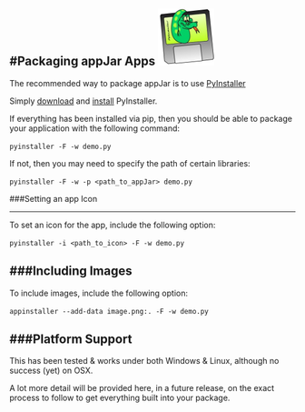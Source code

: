 #Packaging appJar Apps ![PyInstaller](img/pyinstaller-draft1a-100_trans.png)
---

The recommended way to package appJar is to use [PyInstaller](http://www.pyinstaller.org)  

Simply [download](http://www.pyinstaller.org/downloads.html) and [install](https://pyinstaller.readthedocs.io/en/stable/installation.html) PyInstaller.  

If everything has been installed via pip, then you should be able to package your application with the following command:

```pyinstaller -F -w demo.py```

If not, then you may need to specify the path of certain libraries:  

```pyinstaller -F -w -p <path_to_appJar> demo.py```

###Setting an app Icon
<script async src="//pagead2.googlesyndication.com/pagead/js/adsbygoogle.js"></script>
<ins class="adsbygoogle"
    style="display:block"
    data-ad-format="fluid"
    data-ad-layout-key="-gw-13-4l+6+pt"
    data-ad-client="ca-pub-6185596049817878"
    data-ad-slot="5627392164"></ins>
<script>(adsbygoogle = window.adsbygoogle || []).push({});</script>
---
To set an icon for the app, include the following option:

```pyinstaller -i <path_to_icon> -F -w demo.py```

###Including Images
---
To include images, include the following option:

```appinstaller --add-data image.png:. -F -w demo.py```

###Platform Support
---
This has been tested & works under both Windows & Linux, although no success (yet) on OSX.  

A lot more detail will be provided here, in a future release, on the exact process to follow to get everything built into  your package.  
